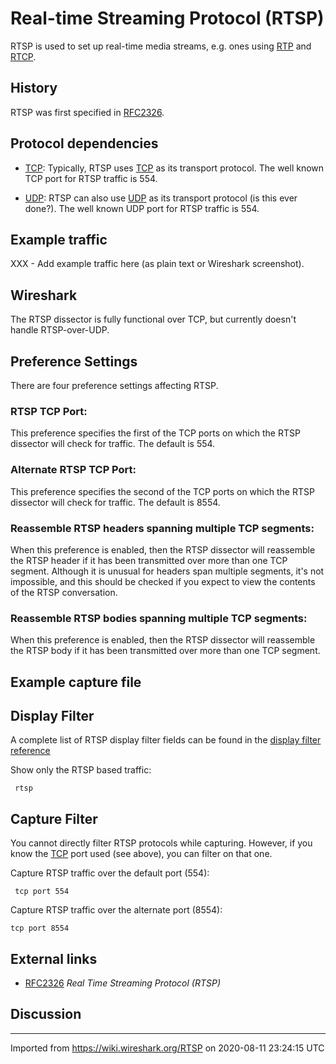 # Real-time Streaming Protocol (RTSP)

RTSP is used to set up real-time media streams, e.g. ones using [RTP](/RTP) and [RTCP](/RTCP).

## History

RTSP was first specified in [RFC2326](http://www.ietf.org/rfc/rfc2326.txt).

## Protocol dependencies

  - [TCP](/TCP): Typically, RTSP uses [TCP](/TCP) as its transport protocol. The well known TCP port for RTSP traffic is 554.

  - [UDP](/UDP): RTSP can also use [UDP](/UDP) as its transport protocol (is this ever done?). The well known UDP port for RTSP traffic is 554.

## Example traffic

XXX - Add example traffic here (as plain text or Wireshark screenshot).

## Wireshark

The RTSP dissector is fully functional over TCP, but currently doesn't handle RTSP-over-UDP.

## Preference Settings

There are four preference settings affecting RTSP.

### RTSP TCP Port:

This preference specifies the first of the TCP ports on which the RTSP dissector will check for traffic. The default is 554.

### Alternate RTSP TCP Port:

This preference specifies the second of the TCP ports on which the RTSP dissector will check for traffic. The default is 8554.

### Reassemble RTSP headers spanning multiple TCP segments:

When this preference is enabled, then the RTSP dissector will reassemble the RTSP header if it has been transmitted over more than one TCP segment. Although it is unusual for headers span multiple segments, it's not impossible, and this should be checked if you expect to view the contents of the RTSP conversation.

### Reassemble RTSP bodies spanning multiple TCP segments:

When this preference is enabled, then the RTSP dissector will reassemble the RTSP body if it has been transmitted over more than one TCP segment.

## Example capture file

## Display Filter

A complete list of RTSP display filter fields can be found in the [display filter reference](http://www.wireshark.org/docs/dfref/r/rtsp.html)

Show only the RTSP based traffic:

``` 
 rtsp 
```

## Capture Filter

You cannot directly filter RTSP protocols while capturing. However, if you know the [TCP](/TCP) port used (see above), you can filter on that one.

Capture RTSP traffic over the default port (554):

``` 
 tcp port 554 
```

Capture RTSP traffic over the alternate port (8554):

    tcp port 8554 

## External links

  - [RFC2326](http://www.ietf.org/rfc/rfc2326.txt) *Real Time Streaming Protocol (RTSP)*

## Discussion

---

Imported from https://wiki.wireshark.org/RTSP on 2020-08-11 23:24:15 UTC
